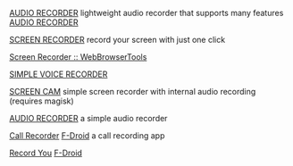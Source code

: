 
[AUDIO RECORDER](https://github.com/Dimowner/AudioRecorder)
lightweight audio recorder that supports many features
[AUDIO RECORDER ](https://play.google.com/store/apps/details?id=com.github.axet.audiorecorder)

[SCREEN RECORDER](https://github.com/SanjayDevTech/Screen-Recorder)
record your screen with just one click

[Screen Recorder :: WebBrowserTools](https://webbrowsertools.com/screen-recorder)

[SIMPLE VOICE RECORDER](https://play.google.com/store/apps/details?id=com.simplemobiletools.voicerecorder)

[SCREEN CAM](https://play.google.com/store/apps/details?id=com.orpheusdroid.screenrecorder)
simple screen recorder with internal audio recording (requires magisk)

[AUDIO RECORDER](https://play.google.com/store/apps/details?id=net.android.recorder)
a simple audio recorder

[Call Recorder](https://gitlab.com/axet/android-call-recorder)
[F-Droid](https://f-droid.org/app/com.github.axet.callrecorder)
a call recording app

[Record You](https://github.com/you-apps/RecordYou)
[F-Droid](https://f-droid.org/app/com.bnyro.recorder)
